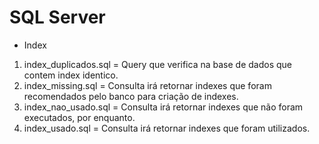 # SQL Server

* Index
1. index_duplicados.sql = Query que verifica na base de dados que contem index identico.
2. index_missing.sql = Consulta irá retornar indexes que foram recomendados pelo banco para criação de indexes.
3. index_nao_usado.sql = Consulta irá retornar indexes que não foram executados, por enquanto.
4. index_usado.sql = Consulta irá retornar indexes que foram utilizados.
